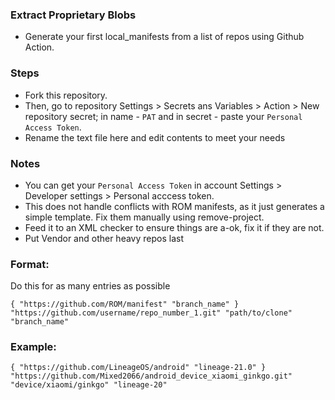 ### Extract Proprietary Blobs
* Generate your first local_manifests from a list of repos using Github Action.

### Steps
* Fork this repository.
* Then, go to repository Settings > Secrets ans Variables > Action > New repository secret; in name - `PAT` and in secret - paste your `Personal Access Token`.
* Rename the text file here and edit contents to meet your needs

### Notes
* You can get your `Personal Access Token` in account Settings > Developer settings > Personal acccess token.
* This does not handle conflicts with ROM manifests, as it just generates a simple template. Fix them manually using remove-project.
* Feed it to an XML checker to ensure things are a-ok, fix it if they are not.
* Put Vendor and other heavy repos last

### Format:
Do this for as many entries as possible
```
{ "https://github.com/ROM/manifest" "branch_name" }
"https://github.com/username/repo_number_1.git" "path/to/clone" "branch_name"
```
 ### Example:
```
{ "https://github.com/LineageOS/android" "lineage-21.0" }
"https://github.com/Mixed2066/android_device_xiaomi_ginkgo.git" "device/xiaomi/ginkgo" "lineage-20"
```